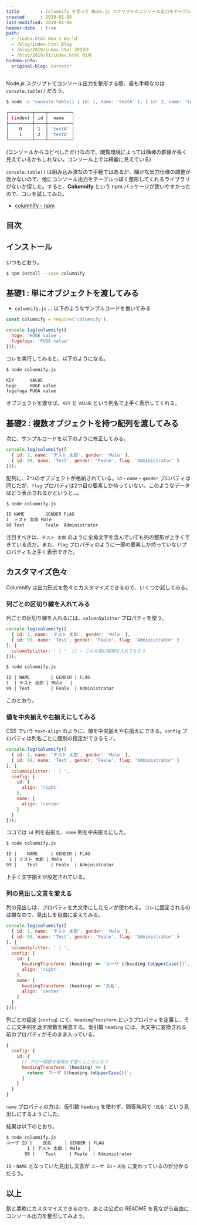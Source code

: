 ```yaml
---
title        : Columnify を使って Node.js スクリプトのコンソール出力をテーブルっぽく整形する
created      : 2019-01-08
last-modified: 2019-01-08
header-date  : true
path:
  - /index.html Neo's World
  - /blog/index.html Blog
  - /blog/2019/index.html 2019年
  - /blog/2019/01/index.html 01月
hidden-info:
  original-blog: Corredor
---
```


Node.js スクリプトでコンソール出力を整形する際、最も手軽なのは _`console.table()`_ だろう。

```bash
$ node -e "console.table([ { id: 1, name: 'testA' }, { id: 2, name: 'testB' } ]);"

┌─────────┬────┬─────────┐
│ (index) │ id │  name   │
├─────────┼────┼─────────┤
│    0    │ 1  │ 'testA' │
│    1    │ 2  │ 'testB' │
└─────────┴────┴─────────┘
```

(コンソールからコピペしただけなので、閲覧環境によっては横棒の罫線が長く見えているかもしれない。コンソール上では綺麗に見えている)

`console.table()` は組み込み済なので手軽ではあるが、細かな出力仕様の調整が効かないので、他にコンソール出力をテーブルっぽく整形してくれるライブラリがないか探した。すると、__Columnify__ という npm パッケージが使いやすかったので、コレを試してみた。

- [columnify - npm](https://www.npmjs.com/package/columnify)

## 目次

## インストール

いつもどおり。

```bash
$ npm install --save columnify
```

## 基礎1 : 単にオブジェクトを渡してみる

- `columnify.js` … 以下のようなサンプルコードを書いてみる

```javascript
const columnify = require('columnify');

console.log(columnify({
  hoge: 'HOGE value',
  fugafuga: 'FUGA value'
}));
```

コレを実行してみると、以下のようになる。

```bash
$ node columnify.js

KEY      VALUE
hoge     HOGE value
fugafuga FUGA value
```

オブジェクトを渡せば、`KEY` と `VALUE` という列名で上手く表示してくれる。

## 基礎2 : 複数オブジェクトを持つ配列を渡してみる

次に、サンプルコードを以下のように修正してみる。

```javascript
console.log(columnify([
  { id: 1, name: 'テスト 太郎', gender: 'Male' },
  { id: 99, name: 'Test', gender: 'Feale', flag: 'Administrator' }
]));
```

配列に、2つのオブジェクトが格納されている。`id`・`name`・`gender` プロパティは同じだが、`flag` プロパティは2つ目の要素しか持っていない。このようなデータはどう表示されるかというと…。

```bash
$ node columnify.js

ID NAME        GENDER FLAG
1  テスト 太郎 Male
99 Test        Feale  Administrator
```

注目すべきは、`テスト 太郎` のように全角文字を含んでいても列の整形が上手くできている点だ。また、`flag` プロパティのように一部の要素しか持っていないプロパティも上手く表示できた。

## カスタマイズ色々

Columnify は出力形式を色々とカスタマイズできるので、いくつか試してみる。

### 列ごとの区切り線を入れてみる

列ごとの区切り線を入れるには、`columnSplitter` プロパティを使う。

```javascript
console.log(columnify([
  { id: 1, name: 'テスト 太郎', gender: 'Male' },
  { id: 99, name: 'Test', gender: 'Feale', flag: 'Administrator' }
], {
  columnSplitter: ' | '  // ← こんな風に縦線を入れてもらう
}));
```

```bash
$ node columnify.js

ID | NAME        | GENDER | FLAG
1  | テスト 太郎 | Male   |
99 | Test        | Feale  | Administrator
```

このとおり。

### 値を中央揃えや右揃えにしてみる

CSS でいう `text-align` のように、値を中央揃えや右揃えにできる。`config` プロパティは列名ごとに個別の指定ができるモノ。

```javascript
console.log(columnify([
  { id: 1, name: 'テスト 太郎', gender: 'Male' },
  { id: 99, name: 'Test', gender: 'Feale', flag: 'Administrator' }
], {
  columnSplitter: ' | ',
  config: {
    id: {
      align: 'right'
    },
    name: {
      align: 'center'
    }
  }
}));
```

ココでは `id` 列を右揃え、`name` 列を中央揃えにした。

```bash
$ node columnify.js

ID |    NAME     | GENDER | FLAG
 1 | テスト 太郎 | Male   |
99 |    Test     | Feale  | Administrator
```

上手く文字揃えが設定されている。

### 列の見出し文言を変える

列の見出しは、プロパティを大文字にしたモノが使われる。コレに固定されるのは嫌なので、見出しを自由に変えてみる。

```javascript
console.log(columnify([
  { id: 1, name: 'テスト 太郎', gender: 'Male' },
  { id: 99, name: 'Test', gender: 'Feale', flag: 'Administrator' }
], {
  columnSplitter: ' | ',
  config: {
    id: {
      headingTransform: (heading) => `ユーザ ${heading.toUpperCase()}`,
      align: 'right'
    },
    name: {
      headingTransform: (heading) => '氏名',
      align: 'center'
    }
  }
}));
```

列ごとの設定 (`config`) にて、`headingTransform` というプロパティを定義し、そこに文字列を返す関数を用意する。仮引数 `heading` には、大文字に変換される前のプロパティがそのまま入っている。

```javascript
{
  config: {
    id: {
      // アロー関数を省略せず書くとこのとおり
      headingTransform: (heading) => {
        return `ユーザ ${heading.toUpperCase()}`;
      }
    }
  }
}
```

`name` プロパティの方は、仮引数 `heading` を使わず、問答無用で `'氏名'` という見出しにするようにした。

結果は以下のとおり。

```bash
$ node columnify.js
ユーザ ID |    氏名     | GENDER | FLAG
        1 | テスト 太郎 | Male   |
       99 |    Test     | Feale  | Administrator
```

`ID`・`NAME` となっていた見出し文言が `ユーザ ID`・`氏名` に変わっているのが分かるだろう。

## 以上

割と柔軟にカスタマイズできるので、あとは公式の README を見ながら自由にコンソール出力を整形してみよう。
